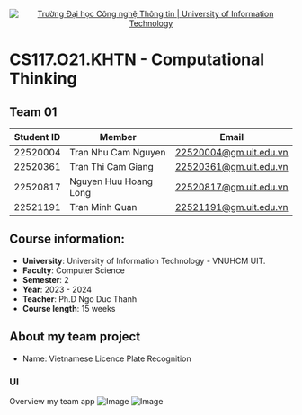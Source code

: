 
<p align="center">
  <a href="https://www.uit.edu.vn/" title="Trường Đại học Công nghệ Thông tin" style="border: none;">
    <img src="https://i.imgur.com/WmMnSRt.png" alt="Trường Đại học Công nghệ Thông tin | University of Information Technology">
  </a>
</p>

# CS117.O21.KHTN - Computational Thinking
## Team 01
|**Student ID**| **Member**|**Email**|
|-----------|-----------|-----------|
|22520004|Tran Nhu Cam Nguyen|22520004@gm.uit.edu.vn|
|22520361|Tran Thi Cam Giang|22520361@gm.uit.edu.vn|
|22520817|Nguyen Huu Hoang Long|22520817@gm.uit.edu.vn|
|22521191|Tran Minh Quan|22521191@gm.uit.edu.vn|

## Course information:
- **University**: University of Information Technology - VNUHCM UIT.
- **Faculty**: Computer Science
- **Semester**: 2
- **Year**: 2023 - 2024
- **Teacher**: Ph.D Ngo Duc Thanh
- **Course length**: 15 weeks
## About my team project
- Name: Vietnamese Licence Plate Recognition
### UI
Overview my team app
![Image]()
![Image]()
